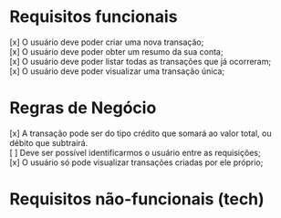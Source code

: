 # Requisitos funcionais

[x] O usuário deve poder criar uma nova transação;  
[x] O usuário deve poder obter um resumo da sua conta;  
[x] O usuário deve poder listar todas as transações que já ocorreram;  
[x] O usuário deve poder visualizar uma transação única;

# Regras de Negócio

[x] A transação pode ser do tipo crédito que somará ao valor total, ou débito que subtrairá.  
[ ] Deve ser possível identificarmos o usuário entre as requisições;  
[x] O usuário só pode visualizar transações criadas por ele próprio;

# Requisitos não-funcionais (tech)
